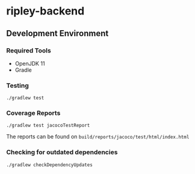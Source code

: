 # ripley-backend

## Development Environment

### Required Tools

- OpenJDK 11 
- Gradle

### Testing

    ./gradlew test

### Coverage Reports

    ./gradlew test jacocoTestReport

The reports can be found on `build/reports/jacoco/test/html/index.html`

### Checking for outdated dependencies

    ./gradlew checkDependencyUpdates

